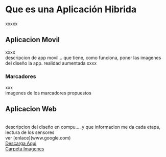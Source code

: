 # Que es una Aplicación Hibrida
xxxxx
## Aplicacion Movil
xxxx
<br>
descripcion de app movil... que tiene, como funciona, poner las imagenes del diseño la app. realidad aumentada
xxxx
### Marcadores
xxx
<br>
imagenes de los marcadores propuestos 
## Aplicacion Web
<br>
descripcion del diseño en compu.... y que informacion me da cada etapa, lectura de los sensores
<br>
ver [enlace](www.google.com)
<br>
<a href="www.google.com" target="www.google.com">Descarga Aqui
<br>
<a href="../IMAGENES" target="_top">Carpeta Imagenes
